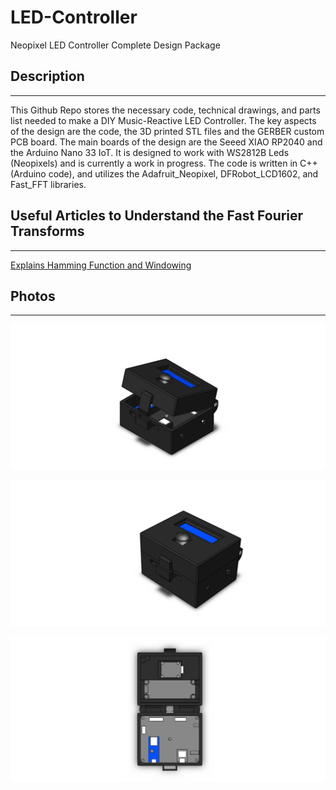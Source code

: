 # LED-Controller
 Neopixel LED Controller Complete Design Package

## Description
---
 This Github Repo stores the necessary code, technical drawings, and parts list needed to make a DIY Music-Reactive LED Controller. The key aspects of the design are the code, the 3D printed STL files and the GERBER custom PCB board. The main boards of the design are the Seeed XIAO RP2040 and the Arduino Nano 33 IoT. It is designed to work with WS2812B Leds (Neopixels) and is currently a work in progress. The code is written in C++ (Arduino code), and utilizes the Adafruit_Neopixel, DFRobot_LCD1602, and Fast_FFT libraries. 
 
 
 ## Useful Articles to Understand the Fast Fourier Transforms
 ---
  [Explains Hamming Function and Windowing](https://towardsdatascience.com/brief-introduction-of-hamming-and-hanning-function-as-the-preprocessing-of-discrete-fourier-8b87fe538bb7)

 ## Photos
 ---
 ![alt text](https://github.com/JohnWom/LED-Controller/blob/main/Physicals/Photos/Isometric.PNG?raw=true)
 
 ![alt text](https://github.com/JohnWom/LED-Controller/blob/main/Physicals/Photos/Isometric%20Closed.PNG?raw=true)
 
  ![alt text](https://github.com/JohnWom/LED-Controller/blob/main/Physicals/Photos/Top.PNG?raw=true)
